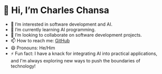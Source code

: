 # 👋 Hi, I’m Charles Chansa

- 👀 I’m interested in software development and AI.
- 🌱 I’m currently learning AI programming.
- 💞️ I’m looking to collaborate on software development projects.
- 📫 How to reach me: [GitHub](https://github.com/charleschansa)
- 😄 Pronouns: He/Him
- ⚡ Fun fact: I have a knack for integrating AI into practical applications, and I'm always exploring new ways to push the boundaries of technology!


<!---
charleschansa/charleschansa is a ✨ special ✨ repository because its `README.md` (this file) appears on your GitHub profile.
You can click the Preview link to take a look at your changes.
--->
